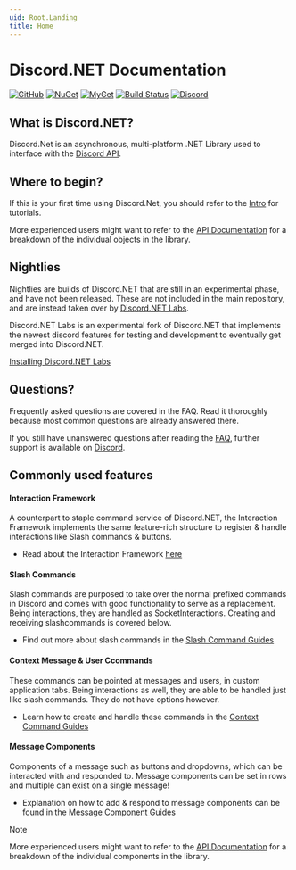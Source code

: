 ```yaml
---
uid: Root.Landing
title: Home
---
```


# Discord.NET Documentation

<div class="big-logo logo-switcher"></div>

[![GitHub](https://img.shields.io/github/last-commit/Discord-Net-Labs/Discord.Net-Labs?style=plastic)](https://github.com/Discord-Net-Labs/Discord.Net-Labs)
[![NuGet](https://img.shields.io/nuget/vpre/Discord.Net.Labs.svg?maxAge=2592000?style=plastic)](https://www.nuget.org/packages/Discord.Net.Labs/)
[![MyGet](https://img.shields.io/myget/discord-net-labs/vpre/Discord.Net.Labs.svg)](https://www.myget.org/feed/Packages/discord-net-labs)
[![Build Status](https://dev.azure.com/Discord-Net-Labs/Discord-Net-Labs/_apis/build/status/discord-net.Discord.Net?branchName=dev)](https://dev.azure.com/Discord-Net-Labs/Discord-Net-Labs/_build/latest?definitionId=1&branchName=release%2F3.x)
[![Discord](https://discord.com/api/guilds/848176216011046962/widget.png)](https://discord.gg/dnet)

## What is Discord.NET?

Discord.Net is an asynchronous, multi-platform .NET Library used to
interface with the [Discord API](https://discord.com/).

## Where to begin?

If this is your first time using Discord.Net, you should refer to the
[Intro](xref:Guides.Introduction) for tutorials.

More experienced users might want to refer to the
[API Documentation](xref:API.Docs) for a breakdown of the individual
objects in the library.

## Nightlies

Nightlies are builds of Discord.NET that are still in an experimental phase, and have not been released.
These are not included in the main repository, and are instead taken over by [Discord.NET Labs].

Discord.NET Labs is an experimental fork of Discord.NET that implements the newest discord features
for testing and development to eventually get merged into Discord.NET.

[Installing Discord.NET Labs](xref:Guides.GettingStarted.Installation.Labs)

[Discord.NET Labs]: https://github.com/Discord-Net-Labs/Discord.Net-Labs

## Questions?

Frequently asked questions are covered in the 
FAQ. Read it thoroughly because most common questions are already answered there. 

If you still have unanswered questions after reading the [FAQ](xref:FAQ.Basics.GetStarted), further support is available on 
[Discord](https://discord.gg/dnet-labs).

## Commonly used features

#### Interaction Framework

A counterpart to staple command service of Discord.NET, the Interaction Framework implements the same
feature-rich structure to register & handle interactions like Slash commands & buttons.

- Read about the Interaction Framework
[here](xref:Guides.IntFw.Intro)

#### Slash Commands

Slash commands are purposed to take over the normal prefixed commands in Discord and comes with good functionality to serve as a replacement. 
Being interactions, they are handled as SocketInteractions. Creating and receiving slashcommands is covered below.

- Find out more about slash commands in the 
[Slash Command Guides](xref:Guides.SlashCommands.Intro)

#### Context Message & User Ccommands

These commands can be pointed at messages and users, in custom application tabs. 
Being interactions as well, they are able to be handled just like slash commands. They do not have options however.

- Learn how to create and handle these commands in the 
[Context Command Guides](xref:Guides.ContextCommands.Creating)

#### Message Components

Components of a message such as buttons and dropdowns, which can be interacted with and responded to. 
Message components can be set in rows and multiple can exist on a single message!

- Explanation on how to add & respond to message components can be found in the 
[Message Component Guides](xref:Guides.MessageComponents.Intro)

> [!Note]
> More experienced users might want to refer to the
> [API Documentation](xref:API.Docs) for a breakdown of the individual
> components in the library.

